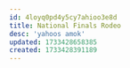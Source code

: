 ```yaml
---
id: 4loyq0pd4y5cy7ahioo3e8d
title: National Finals Rodeo
desc: 'yahoos amok'
updated: 1733428658385
created: 1733428391189
---
```


